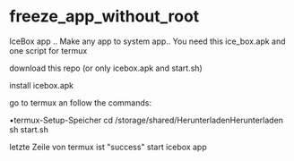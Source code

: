 # freeze_app_without_root
IceBox app .. Make any app to system app.. You need this ice_box.apk and one script for termux

download this repo (or only icebox.apk and start.sh)

install icebox.apk

go to termux an follow the commands:


•termux-Setup-Speicher
cd /storage/shared/HerunterladenHerunterladen 
sh start.sh

letzte Zeile von termux ist "success"
start icebox app
